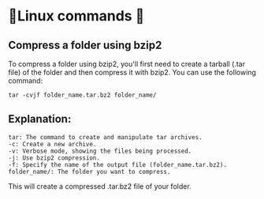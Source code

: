 # 🐧Linux commands 🐧
## Compress a folder using bzip2
To compress a folder using bzip2, you'll first need to create a tarball (.tar file) of the folder and then compress it with bzip2. You can use the following command:
```
tar -cvjf folder_name.tar.bz2 folder_name/
```
## Explanation:
    tar: The command to create and manipulate tar archives.
    -c: Create a new archive.
    -v: Verbose mode, showing the files being processed.
    -j: Use bzip2 compression.
    -f: Specify the name of the output file (folder_name.tar.bz2).
    folder_name/: The folder you want to compress.
This will create a compressed .tar.bz2 file of your folder.
